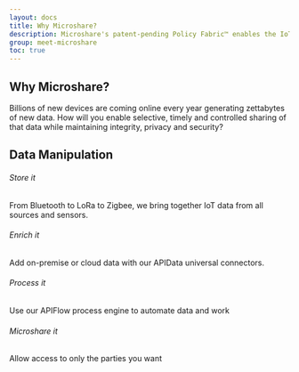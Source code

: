 ```yaml
---
layout: docs
title: Why Microshare?
description: Microshare's patent-pending Policy Fabric™ enables the IoT economy.
group: meet-microshare
toc: true
---
```


## Why Microshare?

Billions of new devices are coming online every year generating zettabytes of new data. How will you enable selective, timely and controlled sharing of that data while maintaining integrity, privacy and security?

## Data Manipulation

###### Store it
From Bluetooth to LoRa to Zigbee, we bring together IoT data from all sources and sensors.

###### Enrich it
Add on-premise or cloud data with our APIData universal connectors.

###### Process it
Use our APIFlow process engine to automate data and work

###### Microshare it
Allow access to only the parties you want
